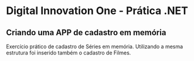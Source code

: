 # Digital Innovation One - Prática .NET

## Criando uma APP de cadastro em memória

Exercício prático de cadastro de Séries em memória.
Utilizando a mesma estrutura foi inserido também o cadastro de Filmes.